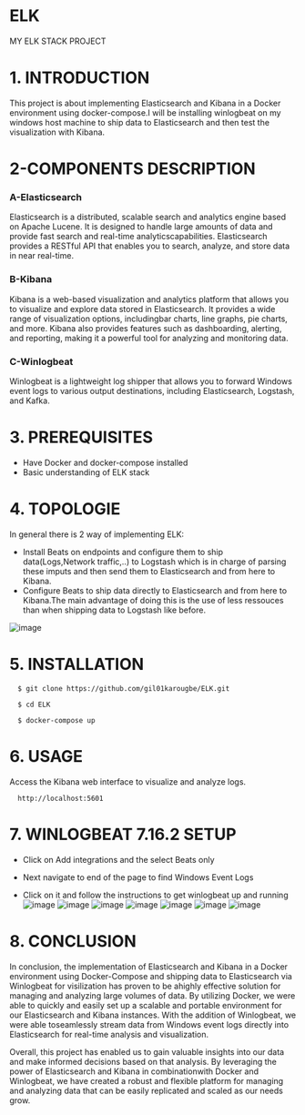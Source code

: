 # ELK
MY ELK STACK PROJECT

# 1. INTRODUCTION
 This project is about implementing Elasticsearch and Kibana in a Docker environment using docker-compose.I will be installing winlogbeat on my windows host machine to ship data to Elasticsearch and then test the visualization with Kibana.


# 2-COMPONENTS DESCRIPTION

### A-Elasticsearch
Elasticsearch is a distributed, scalable search and analytics engine based on Apache Lucene. It is designed to handle large amounts of data and provide fast search and real-time analyticscapabilities. Elasticsearch provides a RESTful API that enables you to search, analyze, and store data in near real-time.

###  B-Kibana
Kibana is a web-based visualization and analytics platform that allows you to visualize and explore data stored in Elasticsearch. It provides a wide range of visualization options, includingbar charts, line graphs, pie charts, and more. Kibana also provides features such as dashboarding, alerting, and reporting, making it a powerful tool for analyzing and monitoring data.

### C-Winlogbeat
Winlogbeat is a lightweight log shipper that allows you to forward Windows event logs to various output destinations, including Elasticsearch, Logstash, and Kafka.

# 3. PREREQUISITES
* Have Docker and docker-compose installed
* Basic understanding of ELK stack



# 4. TOPOLOGIE
In general there is 2 way of implementing ELK:
* Install Beats on endpoints and configure them to ship data(Logs,Network traffic,..) to Logstash which is in charge of parsing these imputs and then send them to Elasticsearch and from here to
      Kibana.
* Configure Beats to ship data directly to Elasticsearch and from here to Kibana.The main advantage of doing this is the use of less ressouces than when shipping data to Logstash like before.

![image](https://user-images.githubusercontent.com/98090770/235653946-f07af787-b69a-473a-ad91-68b9481a586e.png)


# 5. INSTALLATION

      $ git clone https://github.com/gil01karougbe/ELK.git

      $ cd ELK 

      $ docker-compose up

# 6. USAGE
Access the Kibana web interface to visualize and analyze logs.

      http://localhost:5601

# 7. WINLOGBEAT 7.16.2 SETUP
* Click on Add integrations and the select Beats only

* Next navigate to end of the page to find Windows Event Logs
* Click on it and follow the instructions to get winlogbeat up and running
![image](https://user-images.githubusercontent.com/98090770/235656880-4b3deabf-6d71-4efa-9365-7b9b4fe2265c.png)
![image](https://user-images.githubusercontent.com/98090770/235657000-bd1eb87b-6304-4b12-9261-478debe28214.png)
![image](https://user-images.githubusercontent.com/98090770/235657138-e4b083d6-5644-46a3-8802-fe51da35c880.png)
![image](https://user-images.githubusercontent.com/98090770/235657225-4e68ada3-4158-492c-8612-3ce2a0a2cfc1.png)
![image](https://user-images.githubusercontent.com/98090770/235657295-66157e96-1154-426d-b9b0-cac63822f4d5.png)
![image](https://user-images.githubusercontent.com/98090770/235657493-bd7761ec-b914-4225-a463-390b3f3e3cd2.png)
![image](https://user-images.githubusercontent.com/98090770/235657691-5c92436b-4678-4275-8d24-1902799983e1.png)

# 8. CONCLUSION
In conclusion, the implementation of Elasticsearch and Kibana in a Docker environment using Docker-Compose and shipping data to Elasticsearch via Winlogbeat for visilization has proven to be ahighly effective solution for managing and analyzing large volumes of data.
  By utilizing Docker, we were able to quickly and easily set up a scalable and portable environment for our Elasticsearch and Kibana instances. With the addition of Winlogbeat, we were able toseamlessly stream data from Windows event logs directly into Elasticsearch for real-time analysis and visualization.

 Overall, this project has enabled us to gain valuable insights into our data and make informed decisions based on that analysis. By leveraging the power of Elasticsearch and Kibana in combinationwith Docker and Winlogbeat, we have created a robust and flexible platform for managing and analyzing data that can be easily replicated and scaled as our needs grow.
